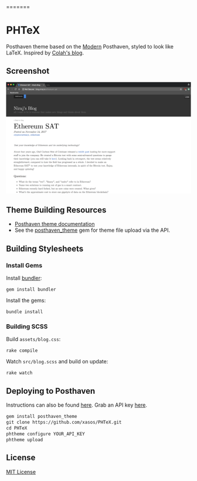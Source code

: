 =======
# PHTeX
Posthaven theme based on the [Modern](https://github.com/posthaven/modern-theme) Posthaven, styled to look like LaTeX. Inspired by [Colah's blog](http://colah.github.io/).

## Screenshot

![Screenshot](/assets/screenshot.png?raw=true)

## Theme Building Resources

* [Posthaven theme documentation](http://theme-docs.posthaven.com/)
* See the [posthaven_theme](https://github.com/posthaven/posthaven_theme) gem for theme file upload via the API.

## Building Stylesheets

### Install Gems

Install [bundler](http://bundler.io):

```
gem install bundler
```

Install the gems:

```
bundle install
```

### Building SCSS

Build `assets/blog.css`:

```
rake compile
```

Watch `src/blog.scss` and build on update:

```
rake watch
```

## Deploying to Posthaven
Instructions can also be found [here](https://theme-docs.posthaven.com/). Grab an API key [here](https://posthaven.com/account/theme_api_key).
```
gem install posthaven_theme
git clone https://github.com/xasos/PHTeX.git
cd PHTeX
phtheme configure YOUR_API_KEY
phtheme upload
```

## License
[MIT License](LICENSE)
